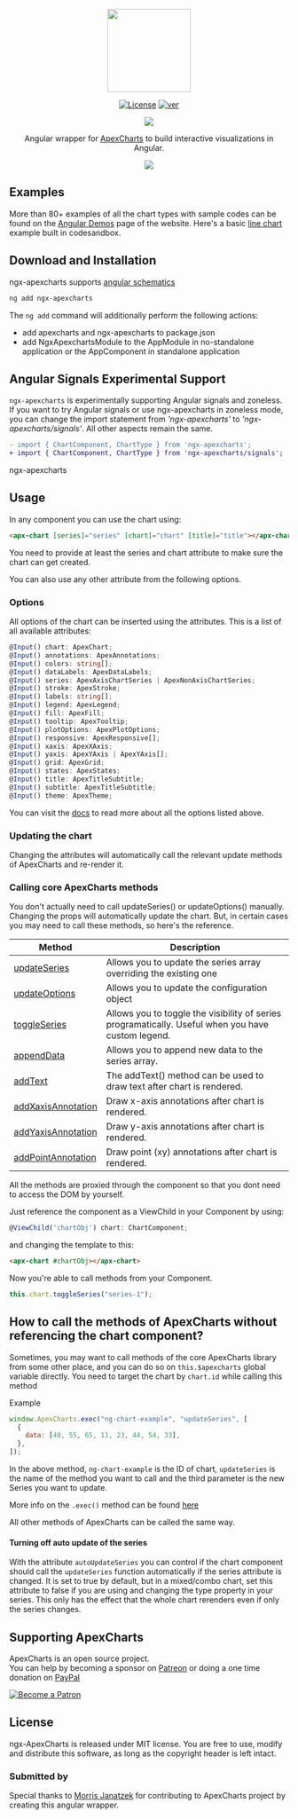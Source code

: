 <p align="center">
  <img src="https://apexcharts.com/media/ng-apexcharts.png" height="150" />
</p>

<p align="center">
  <a href="https://github.com/apexcharts/ng-apexcharts/blob/master/LICENSE"><img src="https://img.shields.io/badge/License-MIT-brightgreen.svg" alt="License"></a>
  <a href="https://www.npmjs.com/package/ng-apexcharts"><img src="https://img.shields.io/npm/v/ng-apexcharts.svg" alt="ver"></a>
</p>

<p align="center">
  <a href="https://twitter.com/intent/tweet?text=ng-ApexCharts%20An%20Angular%20Chart%20library%20built%20on%20ApexCharts.js&url=https://www.apexcharts.com&hashtags=javascript,charts,angular,apexcharts"><img src="https://img.shields.io/twitter/url/http/shields.io.svg?style=social"> </a>
</p>

<p align="center">Angular wrapper for <a href="https://github.com/apexcharts/apexcharts.js">ApexCharts</a> to build interactive visualizations in Angular.</p>

<p align="center"><a href="https://apexcharts.com/angular-chart-demos/"><img src="https://apexcharts.com/media/apexcharts-banner.png"></a></p>

## Examples

More than 80+ examples of all the chart types with sample codes can be found on the <a href="https://apexcharts.com/angular-chart-demos/">Angular Demos</a> page of the website. Here's a basic <a href="https://codesandbox.io/s/apx-line-basic-o2mwb">line chart</a> example built in codesandbox.

## Download and Installation

ngx-apexcharts supports [angular schematics](https://angular.io/guide/schematics)

```bash
ng add ngx-apexcharts
```

The `ng add` command will additionally perform the following actions:

- add apexcharts and ngx-apexcharts to package.json
- add NgxApexchartsModule to the AppModule in no-standalone application or the AppComponent in standalone application

##  Angular Signals Experimental Support

`ngx-apexcharts` is experimentally supporting Angular signals and zoneless. If you want to try Angular signals or use ngx-apexcharts in zoneless mode, you can change the import statement from *'ngx-apexcharts'* to *'ngx-apexcharts/signals'*. All other aspects remain the same.

```diff
- import { ChartComponent, ChartType } from 'ngx-apexcharts';
+ import { ChartComponent, ChartType } from 'ngx-apexcharts/signals';
```

 ngx-apexcharts

## Usage

In any component you can use the chart using:

```html
<apx-chart [series]="series" [chart]="chart" [title]="title"></apx-chart>
```

You need to provide at least the series and chart attribute to make sure the
chart can get created.

You can also use any other attribute from the following options.

### Options

All options of the chart can be inserted using the attributes.
This is a list of all available attributes:

```ts
@Input() chart: ApexChart;
@Input() annotations: ApexAnnotations;
@Input() colors: string[];
@Input() dataLabels: ApexDataLabels;
@Input() series: ApexAxisChartSeries | ApexNonAxisChartSeries;
@Input() stroke: ApexStroke;
@Input() labels: string[];
@Input() legend: ApexLegend;
@Input() fill: ApexFill;
@Input() tooltip: ApexTooltip;
@Input() plotOptions: ApexPlotOptions;
@Input() responsive: ApexResponsive[];
@Input() xaxis: ApexXAxis;
@Input() yaxis: ApexYAxis | ApexYAxis[];
@Input() grid: ApexGrid;
@Input() states: ApexStates;
@Input() title: ApexTitleSubtitle;
@Input() subtitle: ApexTitleSubtitle;
@Input() theme: ApexTheme;
```

You can visit the [docs](https://apexcharts.com/docs/) to read more about all the options listed above.

### Updating the chart

Changing the attributes will automatically call the relevant update methods of ApexCharts and re-render it.

### Calling core ApexCharts methods

You don't actually need to call updateSeries() or updateOptions() manually. Changing the props will automatically update the chart. But, in certain cases you may need to call these methods, so here's the reference.

| Method                                                                                   | Description                                                                                        |
| ---------------------------------------------------------------------------------------- | -------------------------------------------------------------------------------------------------- |
| <a href="https://apexcharts.com/docs/methods/#updateSeries">updateSeries</a>             | Allows you to update the series array overriding the existing one                                  |
| <a href="https://apexcharts.com/docs/methods/#updateOptions">updateOptions</a>           | Allows you to update the configuration object                                                      |
| <a href="https://apexcharts.com/docs/methods/#toggleSeries">toggleSeries</a>             | Allows you to toggle the visibility of series programatically. Useful when you have custom legend. |
| <a href="https://apexcharts.com/docs/methods/#appendData">appendData</a>                 | Allows you to append new data to the series array.                                                 |
| <a href="https://apexcharts.com/docs/methods/#addtext">addText</a>                       | The addText() method can be used to draw text after chart is rendered.                             |
| <a href="https://apexcharts.com/docs/methods/#addxaxisannotation">addXaxisAnnotation</a> | Draw x-axis annotations after chart is rendered.                                                   |
| <a href="https://apexcharts.com/docs/methods/#addyaxisannotation">addYaxisAnnotation</a> | Draw y-axis annotations after chart is rendered.                                                   |
| <a href="https://apexcharts.com/docs/methods/#addpointannotation">addPointAnnotation</a> | Draw point (xy) annotations after chart is rendered.                                               |

All the methods are proxied through the component so that you dont need to access the DOM by yourself.

Just reference the component as a ViewChild in your Component by using:

```ts
@ViewChild('chartObj') chart: ChartComponent;
```

and changing the template to this:

```html
<apx-chart #chartObj></apx-chart>
```

Now you're able to call methods from your Component.

```javascript
this.chart.toggleSeries("series-1");
```

## How to call the methods of ApexCharts without referencing the chart component?

Sometimes, you may want to call methods of the core ApexCharts library from some other place, and you can do so on `this.$apexcharts` global variable directly. You need to target the chart by <code>chart.id</code> while calling this method

Example

```js
window.ApexCharts.exec("ng-chart-example", "updateSeries", [
  {
    data: [40, 55, 65, 11, 23, 44, 54, 33],
  },
]);
```

In the above method, `ng-chart-example` is the ID of chart, `updateSeries` is the name of the method you want to call and the third parameter is the new Series you want to update.

More info on the `.exec()` method can be found <a href="https://apexcharts.com/docs/methods/#exec">here</a>

All other methods of ApexCharts can be called the same way.

#### Turning off auto update of the series

With the attribute `autoUpdateSeries` you can control if the chart component should call the `updateSeries` function automatically if the series attribute is changed. It is set to true by default, but in a mixed/combo chart, set this attribute to false if you are using and changing the type property in your series. This only has the effect that the whole chart rerenders even if only the series changes.

## Supporting ApexCharts

ApexCharts is an open source project. <br /> You can help by becoming a sponsor on <a href="https://patreon.com/junedchhipa">Patreon</a> or doing a one time donation on <a href="https://paypal.me/junedchhipa">PayPal</a> <br />

<a href="https://patreon.com/junedchhipa"><img src="https://c5.patreon.com/external/logo/become_a_patron_button.png" alt="Become a Patron" /> </a>

## License

ngx-ApexCharts is released under MIT license. You are free to use, modify and distribute this software, as long as the copyright header is left intact.

### Submitted by

Special thanks to [Morris Janatzek](http://morrisj.net) for contributing to ApexCharts project by creating this angular wrapper.
